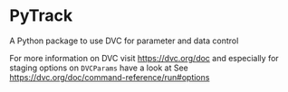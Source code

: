 # PyTrack
A Python package to use DVC for parameter and data control

For more information on DVC visit https://dvc.org/doc and especially for staging options on `DVCParams` have a look at
See https://dvc.org/doc/command-reference/run#options